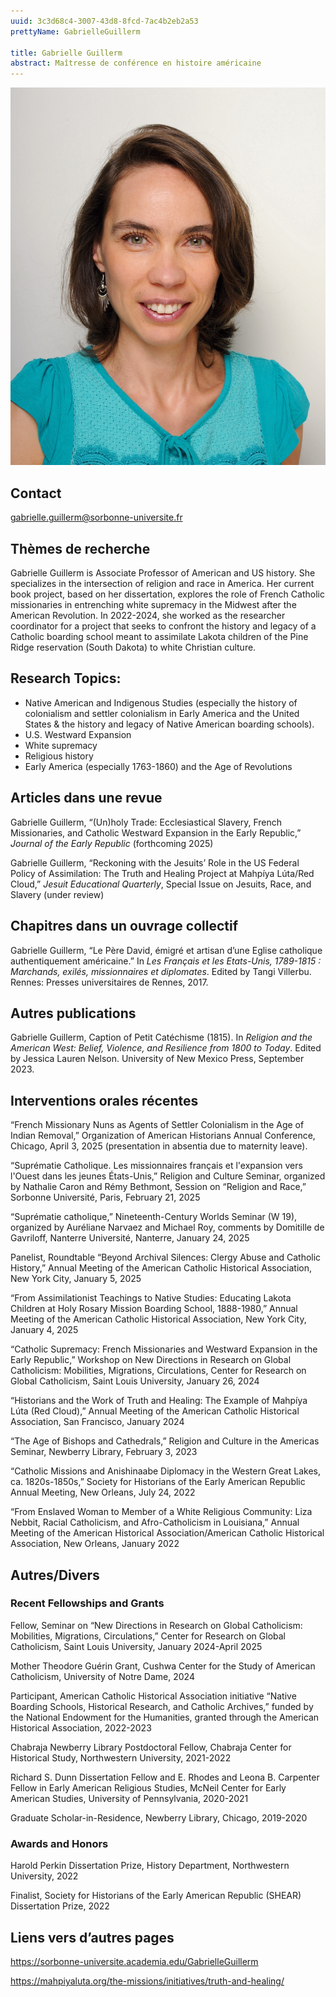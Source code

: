 ```yaml
---
uuid: 3c3d68c4-3007-43d8-8fcd-7ac4b2eb2a53
prettyName: GabrielleGuillerm

title: Gabrielle Guillerm
abstract: Maîtresse de conférence en histoire américaine
---
```



![small](Guillerm_Gabrielle.jpg)

## Contact

gabrielle.guillerm@sorbonne-universite.fr

## Thèmes de recherche

Gabrielle Guillerm is Associate Professor of American and US history. She specializes in the intersection of religion and race in America. Her current book project, based on her dissertation, explores the role of French Catholic missionaries in entrenching white supremacy in the Midwest after the American Revolution. In 2022-2024, she worked as the researcher coordinator for a project that seeks to confront the history and legacy of a Catholic boarding school meant to assimilate Lakota children of the Pine Ridge reservation (South Dakota) to white Christian culture. 

## Research Topics:

- Native American and Indigenous Studies (especially the history of colonialism and settler colonialism in Early America and the United States & the history and legacy of Native American boarding schools). 
- U.S. Westward Expansion
- White supremacy
- Religious history
- Early America (especially 1763-1860) and the Age of Revolutions

## Articles dans une revue

Gabrielle Guillerm, “(Un)holy Trade: Ecclesiastical Slavery, French Missionaries, and Catholic Westward Expansion in the Early Republic,” *Journal of the Early Republic* (forthcoming 2025)

Gabrielle Guillerm, “Reckoning with the Jesuits’ Role in the US Federal Policy of Assimilation: The Truth and Healing Project at Mahpíya Lúta/Red Cloud,” *Jesuit Educational Quarterly*, Special Issue on Jesuits, Race, and Slavery (under review)

## Chapitres dans un ouvrage collectif

Gabrielle Guillerm, “Le Père David, émigré et artisan d’une Eglise catholique authentiquement américaine.” In *Les Français et les Etats-Unis, 1789-1815 : Marchands, exilés, missionnaires et diplomates*. Edited by Tangi Villerbu. Rennes: Presses universitaires de Rennes, 2017.

## Autres publications

Gabrielle Guillerm, Caption of Petit Catéchisme (1815). In *Religion and the American West: Belief, Violence, and Resilience from 1800 to Today*. Edited by Jessica Lauren Nelson. University of New Mexico Press, September 2023. 

## Interventions orales récentes

“French Missionary Nuns as Agents of Settler Colonialism in the Age of Indian Removal,” Organization of American Historians Annual Conference, Chicago, April 3, 2025 (presentation in absentia due to maternity leave). 

“Suprématie Catholique. Les missionnaires français et l'expansion vers l'Ouest dans les jeunes États-Unis,” Religion and Culture Seminar, organized by Nathalie Caron and Rémy Bethmont, Session on “Religion and Race,” Sorbonne Université, Paris, February 21, 2025

 “Suprématie catholique,” Nineteenth-Century Worlds Seminar (W 19), organized by Auréliane Narvaez and Michael Roy, comments by Domitille de Gavriloff, Nanterre Université, Nanterre, January 24, 2025

Panelist, Roundtable “Beyond Archival Silences: Clergy Abuse and Catholic History,” Annual Meeting of the American Catholic Historical Association, New York City, January 5, 2025

“From Assimilationist Teachings to Native Studies: Educating Lakota Children at Holy Rosary Mission Boarding School, 1888-1980,” Annual Meeting of the American Catholic Historical Association, New York City, January 4, 2025

“Catholic Supremacy: French Missionaries and Westward Expansion in the Early Republic,” Workshop on New Directions in Research on Global Catholicism: Mobilities, Migrations, Circulations, Center for Research on Global Catholicism, Saint Louis University, January 26, 2024

“Historians and the Work of Truth and Healing: The Example of Mahpíya Lúta (Red Cloud),” Annual Meeting of the American Catholic Historical Association, San Francisco, January 2024

“The Age of Bishops and Cathedrals,” Religion and Culture in the Americas Seminar, Newberry Library, February 3, 2023

“Catholic Missions and Anishinaabe Diplomacy in the Western Great Lakes, ca. 1820s-1850s,” Society for Historians of the Early American Republic Annual Meeting, New Orleans, July 24, 2022

“From Enslaved Woman to Member of a White Religious Community: Liza Nebbit, Racial Catholicism, and Afro-Catholicism in Louisiana,” Annual Meeting of the American Historical Association/American Catholic Historical Association, New Orleans, January 2022

## Autres/Divers

### Recent Fellowships and Grants

Fellow, Seminar on “New Directions in Research on Global Catholicism: Mobilities, Migrations, Circulations,” Center for Research on Global Catholicism, Saint Louis University, January 2024-April 2025

Mother Theodore Guérin Grant, Cushwa Center for the Study of American Catholicism, University of Notre Dame, 2024

Participant, American Catholic Historical Association initiative “Native Boarding Schools, Historical Research, and Catholic Archives,” funded by the National Endowment for the Humanities, granted through the American Historical Association, 2022-2023

Chabraja Newberry Library Postdoctoral Fellow, Chabraja Center for Historical Study, Northwestern University, 2021-2022

Richard S. Dunn Dissertation Fellow and E. Rhodes and Leona B. Carpenter Fellow in Early American Religious Studies, McNeil Center for Early American Studies, University of Pennsylvania, 2020-2021

Graduate Scholar-in-Residence, Newberry Library, Chicago, 2019-2020

### Awards and Honors

Harold Perkin Dissertation Prize, History Department, Northwestern University, 2022

Finalist, Society for Historians of the Early American Republic (SHEAR) Dissertation Prize, 2022


## Liens vers d’autres pages

https://sorbonne-universite.academia.edu/GabrielleGuillerm 

https://mahpiyaluta.org/the-missions/initiatives/truth-and-healing/ 
